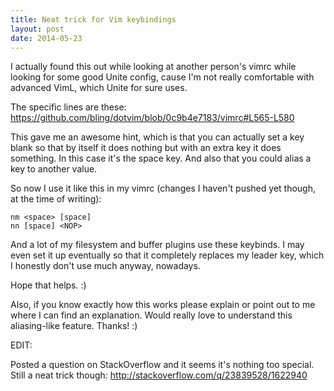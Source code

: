 ```yaml
---
title: Neat trick for Vim keybindings
layout: post
date: 2014-05-23
---
```


I actually found this out while looking at another person's vimrc while looking
for some good Unite config, cause I'm not really comfortable with advanced VimL,
which Unite for sure uses.

The specific lines are these:
<https://github.com/bling/dotvim/blob/0c9b4e7183/vimrc#L565-L580>

This gave me an awesome hint, which is that you can actually set a key blank so
that by itself it does nothing but with an extra key it does something. In this
case it's the space key. And also that you could alias a key to another value.

So now I use it like this in my vimrc (changes I haven't pushed yet though, at
the time of writing):

```vim
nm <space> [space]
nn [space] <NOP>
```

And a lot of my filesystem and buffer plugins use these keybinds. I may even set
it up eventually so that it completely replaces my leader key, which I honestly
don't use much anyway, nowadays.

Hope that helps. :)

Also, if you know exactly how this works please explain or point out to me where
I can find an explanation. Would really love to understand this aliasing-like
feature. Thanks! :)

EDIT:

Posted a question on StackOverflow and it seems it's nothing too special. Still a neat trick though: <http://stackoverflow.com/q/23839528/1622940>
